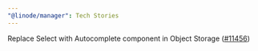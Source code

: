 ```yaml
---
"@linode/manager": Tech Stories
---
```


Replace Select with Autocomplete component in Object Storage ([#11456](https://github.com/linode/manager/pull/11456))
